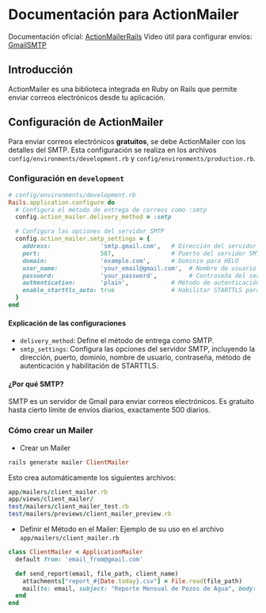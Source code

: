 # Documentación para ActionMailer

Documentación oficial: [ActionMailerRails](https://guides.rubyonrails.org/action_mailer_basics.html)
Video útil para configurar envíos: [GmailSMTP](https://www.youtube.com/watch?v=eYhi_rbnOo8)

## Introducción

ActionMailer es una biblioteca integrada en Ruby on Rails que permite enviar correos electrónicos desde tu aplicación.

## Configuración de ActionMailer

Para enviar correos electrónicos **gratuitos**, se debe ActionMailer con los detalles del SMTP. Esta configuración se realiza en los archivos `config/environments/development.rb` y `config/environments/production.rb`.

### Configuración en `development`

```ruby
# config/environments/development.rb
Rails.application.configure do
  # Configura el método de entrega de correos como :smtp
  config.action_mailer.delivery_method = :smtp

  # Configura las opciones del servidor SMTP
  config.action_mailer.smtp_settings = {
    address:              'smtp.gmail.com',   # Dirección del servidor SMTP
    port:                 587,                # Puerto del servidor SMTP
    domain:               'example.com',      # Dominio para HELO
    user_name:            'your_email@gmail.com',  # Nombre de usuario del servidor SMTP
    password:             'your_password',         # Contraseña del servidor SMTP
    authentication:       'plain',            # Método de autenticación
    enable_starttls_auto: true                # Habilitar STARTTLS para asegurar la conexión
  }
end
```

#### Explicación de las configuraciones

- `delivery_method`: Define el método de entrega como SMTP.
- `smtp_settings`: Configura las opciones del servidor SMTP, incluyendo la dirección, puerto, dominio, nombre de usuario, contraseña, método de autenticación y habilitación de STARTTLS.

#### ¿Por qué SMTP?

SMTP es un servidor de Gmail para enviar correos electrónicos. Es gratuito hasta cierto límite de envíos diarios, exactamente 500 diarios.

### Cómo crear un Mailer

- Crear un Mailer
```ruby
rails generate mailer ClientMailer
```

Esto crea automáticamente los siguientes archivos:
```ruby
app/mailers/client_mailer.rb
app/views/client_mailer/
test/mailers/client_mailer_test.rb
test/mailers/previews/client_mailer_preview.rb
```

- Definir el Método en el Mailer: Ejemplo de su uso en el archivo `app/mailers/client_mailer.rb`

```ruby
class ClientMailer < ApplicationMailer
  default from: 'email_from@gmail.com'

  def send_report(email, file_path, client_name)
    attachments["report_#{Date.today}.csv"] = File.read(file_path)
    mail(to: email, subject: "Reporte Mensual de Pozos de Agua", body: "Hola #{client_name},\n\nAdjunto reporte mensual de pozos de agua.\n\nSaludos,\nEquipo de Promedición de Pozos")
  end
end
```